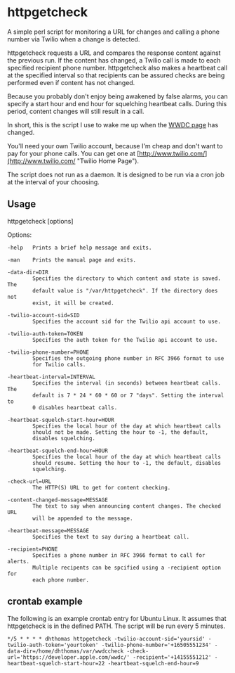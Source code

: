 # httpgetcheck

A simple perl script for monitoring a URL for changes and calling a phone number via Twilio when a change is detected.

httpgetcheck requests a URL and compares the response content against the previous run. If the content has changed, a Twilio call is made to each specified recipient phone number. httpgetcheck also makes a heartbeat call at the specified interval so that recipients can be assured checks are being performed even if content has not changed.

Because you probably don't enjoy being awakened by false alarms, you can specify a start hour and end hour for squelching heartbeat calls. During this period, content changes will still result in a call.

In short, this is the script I use to wake me up when the [WWDC page](https://developer.apple.com/wwdc/ "WWDC") has changed.

You'll need your own Twilio account, because I'm cheap and don't want to pay for your phone calls. You can get one at [http://www.twilio.com/](http://www.twilio.com/ "Twilio Home Page").

The script does not run as a daemon. It is designed to be run via a cron job at the interval of your choosing.

## Usage

httpgetcheck [options]

Options:

    -help   Prints a brief help message and exits.

    -man    Prints the manual page and exits.

    -data-dir=DIR
            Specifies the directory to which content and state is saved. The
            default value is "/var/httpgetcheck". If the directory does not
            exist, it will be created.

    -twilio-account-sid=SID
            Specifies the account sid for the Twilio api account to use.

    -twilio-auth-token=TOKEN
            Specifies the auth token for the Twilio api account to use.

    -twilio-phone-number=PHONE
            Specifies the outgoing phone number in RFC 3966 format to use
            for Twilio calls.

    -heartbeat-interval=INTERVAL
            Specifies the interval (in seconds) between heartbeat calls. The
            default is 7 * 24 * 60 * 60 or 7 "days". Setting the interval to
            0 disables heartbeat calls.

    -heartbeat-squelch-start-hour=HOUR
            Specifies the local hour of the day at which heartbeat calls
            should not be made. Setting the hour to -1, the default,
            disables squelching.

    -heartbeat-squelch-end-hour=HOUR
            Specifies the local hour of the day at which heartbeat calls
            should resume. Setting the hour to -1, the default, disables
            squelching.

    -check-url=URL
            The HTTP(S) URL to get for content checking.

    -content-changed-message=MESSAGE
            The text to say when announcing content changes. The checked URL
            will be appended to the message.

    -heartbeat-message=MESSAGE
            Specifies the text to say during a heartbeat call.

    -recipient=PHONE
            Specifies a phone number in RFC 3966 format to call for alerts.
            Multiple recipents can be spcified using a -recipient option for
            each phone number.

## crontab example

The following is an example crontab entry for Ubuntu Linux. It assumes that httpgetcheck is in the defined PATH. The script will be run every 5 minutes.

    */5 * * * * dhthomas httpgetcheck -twilio-account-sid='yoursid' -twilio-auth-token='yourtoken' -twilio-phone-number='+16505551234' -data-dir=/home/dhthomas/var/wwdccheck -check-url='https://developer.apple.com/wwdc/' -recipient='+14155551212' -heartbeat-squelch-start-hour=22 -heartbeat-squelch-end-hour=9

